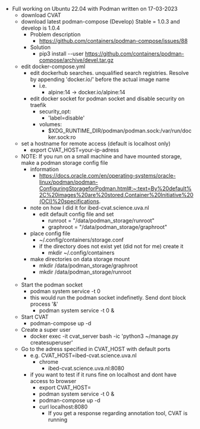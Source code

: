 - Full working on Ubuntu 22.04 with Podman written on 17-03-2023
  - download CVAT
  - download latest podman-compose (Develop) Stable = 1.0.3 and develop is 1.0.4
    - Problem description
      - https://github.com/containers/podman-compose/issues/88
    - Solution
      - pip3 install --user https://github.com/containers/podman-compose/archive/devel.tar.gz
  - edit docker-compose.yml
    - edit dockerhub searches. unqualified search registries. Resolve by appending 'docker.io/' before the actual image name
      - i.e.
        - alpine:14 -> docker.io/alpine:14
    - edit docker socket for podman socket and disable security on traefik
      - security_opt:
        - 'label=disable'
      - volumes:
        - $XDG_RUNTIME_DIR/podman/podman.sock:/var/run/docker.sock:ro
  - set a hostname for remote access (default is localhost only)
    - export CVAT_HOST=your-ip-adress
  - NOTE: If you run on a small machine and have mounted storage, make a podman storage config file
    - information
      - https://docs.oracle.com/en/operating-systems/oracle-linux/podman/podman-ConfiguringStorageforPodman.html#:~:text=By%20default%2C%20images%20are%20stored,Container%20Initiative%20(OCI)%20specifications.
    - note on how I did it for ibed-cvat.science.uva.nl
      - edit default config file and set
        - runroot = "/data/podman_storage/runroot"
        - graphroot = "/data/podman_storage/graphroot"
    - place config file
      - ~/.config/containers/storage.conf
      - if the directory does not exist yet (did not for me) create it
        - mkdir ~/.config/containers
    - make directories on data storage mount
      - mkdir /data/podman_storage/graphroot
      - mkdir /data/podman_storage/runroot
    -
  - Start the podman socket
    - podman system service -t 0
    - this would run the podman socket indefinetly. Send dont block process '&'
      - podman system service -t 0 &
  - Start CVAT
    - podman-compose up -d
  - Create a super user
    - docker exec -it cvat_server bash -ic 'python3 ~/manage.py createsuperuser'
  - Go to the adress specified in CVAT_HOST with default ports
    - e.g. CVAT_HOST=ibed-cvat.science.uva.nl
      - chrome
        - ibed-cvat.science.uva.nl:8080
    - if you want to test if it runs fine on localhost and dont have access to browser
      - export CVAT_HOST=
      - podman system service -t 0 &
      - podman-compose up -d
      - curl localhost:8080
        - If you get a response regarding annotation tool, CVAT is running
